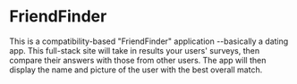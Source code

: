 # FriendFinder
This is a compatibility-based "FriendFinder" application --basically a dating app. This full-stack site will take in results your users' surveys, then compare their answers with those from other users. The app will then display the name and picture of the user with the best overall match.
